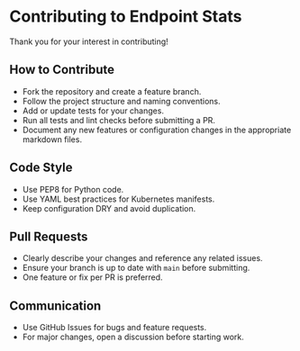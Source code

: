 # Contributing to Endpoint Stats

Thank you for your interest in contributing!

## How to Contribute
- Fork the repository and create a feature branch.
- Follow the project structure and naming conventions.
- Add or update tests for your changes.
- Run all tests and lint checks before submitting a PR.
- Document any new features or configuration changes in the appropriate markdown files.

## Code Style
- Use PEP8 for Python code.
- Use YAML best practices for Kubernetes manifests.
- Keep configuration DRY and avoid duplication.

## Pull Requests
- Clearly describe your changes and reference any related issues.
- Ensure your branch is up to date with `main` before submitting.
- One feature or fix per PR is preferred.

## Communication
- Use GitHub Issues for bugs and feature requests.
- For major changes, open a discussion before starting work.
